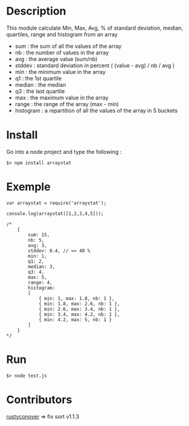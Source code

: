 # Description

This module calculate Min, Max, Avg, % of standard deviation, median, quartiles, range and histogram from an array

* sum : the sum of all the values of the array
* nb : the number of values in the array
* avg : the average value (sum/nb)
* stddev : standard deviation in percent ( (value - avg) / nb / avg )
* min : the minimum value in the array
* q1 : the 1st quartile
* median : the median
* q3 : the last quartile
* max : the maximum value in the array
* range : the range of the array (max - min)
* histogram : a repartition of all the values of the array in 5 buckets

# Install

Go into a node project and type the following :

    $> npm install arraystat

# Exemple

    var arraystat = require('arraystat');

    console.log(arraystat([1,2,3,4,5]));

    /*
        {
            sum: 15,
            nb: 5,
            avg: 3,
            stddev: 0.4, // => 40 %
            min: 1,
            q1: 2,
            median: 3,
            q3: 4,
            max: 5,
            range: 4,
            histogram:
            [
                { min: 1, max: 1.8, nb: 1 },
                { min: 1.8, max: 2.6, nb: 1 },
                { min: 2.6, max: 3.4, nb: 1 },
                { min: 3.4, max: 4.2, nb: 1 },
                { min: 4.2, max: 5, nb: 1 }
            ]
        }
    */

# Run

    $> node test.js

# Contributors

[rustyconover](https://github.com/rustyconover) => fix sort v1.1.3

